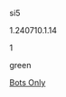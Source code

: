 si5

1.240710.1.14

1

green

[Bots Only](https://www.lakeshorelearning.com/assets/html/do_not_visit.html)